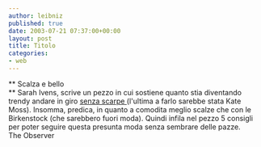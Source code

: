 ```yaml
---
author: leibniz
published: true
date: 2003-07-21 07:37:00+00:00
layout: post
title: Titolo
categories:
- web
---
```


 **   Scalza e bello   
** Sarah Ivens, scrive un pezzo in cui sostiene quanto stia diventando trendy andare in giro  [ senza scarpe ](http://observer.guardian.co.uk/review/story/0,6903,1001554,00.html)(l'ultima a farlo sarebbe stata Kate Moss). Insomma, predica, in quanto a comodita meglio scalze che con le Birkenstock (che sarebbero fuori moda). Quindi infila nel pezzo 5 consigli per poter seguire questa presunta moda senza sembrare delle pazze.   
The Observer
